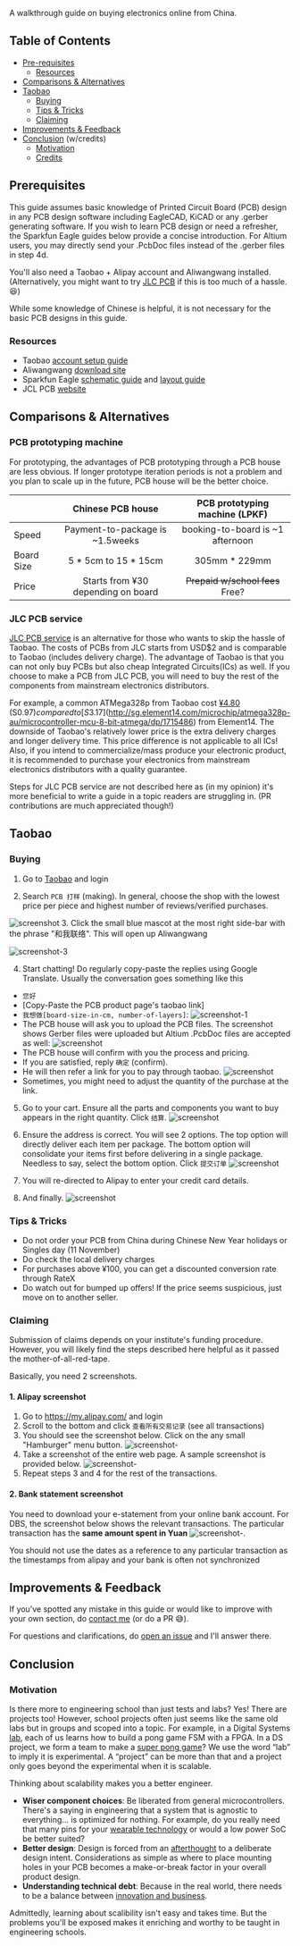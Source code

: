 A walkthrough guide on buying electronics online from China. 

## Table of Contents

* [Pre-requisites](#Pre-requisites)
  * [Resources](#Resources)
* [Comparisons & Alternatives](#comparisons--alternatives)
* [Taobao](#Taobao)
  * [Buying](#Buying)
  * [Tips & Tricks](#tips--tricks)
  * [Claiming](#Claiming)
* [Improvements & Feedback](#improvements--feedback)
* [Conclusion](#Conclusion) (w/credits)
  * [Motivation](#Motivation)
  * [Credits](#Credits)


## Prerequisites
This guide assumes basic knowledge of Printed Circuit Board (PCB) design in any PCB design software including EagleCAD, KiCAD or any .gerber generating software. If you wish to learn PCB design or need a refresher, the Sparkfun Eagle guides below provide a concise introduction. For Altium users, you may directly send your .PcbDoc files instead of the .gerber files in step 4d.

You'll also need a Taobao + Alipay account and Aliwangwang installed. (Alternatively, you might want to try [JLC PCB](#jlc-pcb-service) if this is too much of a hassle.:satisfied:) 

While some knowledge of Chinese is helpful, it is not necessary for the basic PCB designs in this guide. 

### Resources
* Taobao [account setup guide](https://www.youtube.com/watch?v=tBuuEMSsF58)
* Aliwangwang [download site](https://alimarket.taobao.com/markets/qnww/portal-group/ww/download)
* Sparkfun Eagle [schematic guide](https://learn.sparkfun.com/tutorials/using-eagle-schematic) and [layout guide](https://learn.sparkfun.com/tutorials/using-eagle-schematic)
* JCL PCB [website](https://jlcpcb.com/)

## Comparisons & Alternatives

### PCB prototyping machine

For prototyping, the advantages of PCB prototyping through a PCB house are less obvious. If longer prototype iteration periods is not a problem and you plan to scale up in the future, PCB house will be the better choice.

|              | Chinese PCB house                 | PCB prototyping machine (LPKF)  |
| ------------ |:---------------------------------:| :---------------------------------------:|
| Speed        | Payment-to-package is ~1.5weeks   | booking-to-board is ~1 afternoon         |
| Board Size   | 5 \* 5cm to 15 \* 15cm            | 305mm \* 229mm                           |
| Price        | Starts from ¥30 depending on board| ~~Prepaid w/school fees~~ Free?          |

### JLC PCB service

[JLC PCB service](https://jlcpcb.com/) is an alternative for those who wants to skip the hassle of Taobao. The costs of PCBs from JLC starts from USD$2 and is comparable to Taobao (includes delivery charge). The advantage of Taobao is that you can not only buy PCBs but also cheap Integrated Circuits(ICs) as well. If you choose to make a PCB from JLC PCB, you will need to buy the rest of the components from mainstream electronics distributors.

For example, a common ATMega328p from Taobao cost [¥4.80](https://item.taobao.com/item.htm?spm=a230r.1.14.27.26ec255cQJekQx&id=13854666988&ns=1) (S$0.97) compared to [S$3.17](http://sg.element14.com/microchip/atmega328p-au/microcontroller-mcu-8-bit-atmega/dp/1715486) from Element14. The downside of Taobao's relatively lower price is the extra delivery charges and longer delivery time. This price difference is not applicable to all ICs! Also, if you intend to commercialize/mass produce your electronic product, it is recommended to purchase your electronics from mainstream electronics distributors with a quality guarantee.

Steps for JLC PCB service are not described here as (in my opinion) it's more beneficial to write a guide in a topic readers are struggling in. (PR contributions are much appreciated though!) 
<!-- Moreover, Taobao has way wider variety. :wink: -->

## Taobao

### Buying

1. Go to [Taobao](https://world.taobao.com/) and login

2. Search `PCB 打样` (making). In general, choose the shop with the lowest price per piece and highest number of reviews/verified purchases.

![screenshot](https://github.com/PandaRider/Taobao-PCB-guide/raw/master/screenshots/tb-search-1.png "Taobao Search 1")
3. Click the small blue mascot at the most right side-bar with the phrase "和我联络". This will open up Aliwangwang 

![screenshot-3](https://github.com/PandaRider/Taobao-PCB-guide/raw/master/screenshots/tb-search-2.png "Taobao search 2")

4. Start chatting! Do regularly copy-paste the replies using Google Translate. Usually the conversation goes something like this
  * `您好`
  * [Copy-Paste the PCB product page's taobao link]
  * `我想做[board-size-in-cm, number-of-layers]`: 
  ![screenshot-1](https://github.com/PandaRider/Taobao-PCB-guide/raw/master/screenshots/tb-chat-1.png "Taobao chat 1")
  * The PCB house will ask you to upload the PCB files. The screenshot shows Gerber files were uploaded but Altium .PcbDoc files are accepted as well: ![screenshot](https://github.com/PandaRider/Taobao-PCB-guide/raw/master/screenshots/tb-chat-2.png "Taobao chat 2")
  * The PCB house will confirm with you the process and pricing. 
  * If you are satisfied, reply `确定` (confirm). 
  * He will then refer a link for you to pay through taobao. 
  ![screenshot](https://github.com/PandaRider/Taobao-PCB-guide/raw/master/screenshots/tb-chat-3.png "Taobao chat 3")
  * Sometimes, you might need to adjust the quantity of the purchase at the link. 
5. Go to your cart. Ensure all the parts and components you want to buy appears in the right quantity. Click `结算`.
![screenshot](https://github.com/PandaRider/Taobao-PCB-guide/raw/master/screenshots/tb-buy-1.png "Taobao select orders")

6. Ensure the address is correct. You will see 2 options. The top option will directly deliver each item per package. The bottom option will consolidate your items first before delivering in a single package. Needless to say, select the bottom option. Click `提交订单`
![screenshot](https://github.com/PandaRider/Taobao-PCB-guide/raw/master/screenshots/tb-buy-2b.png "Taobao select delivery type")

7. You will re-directed to Alipay to enter your credit card details. 

8. And finally.
![screenshot](https://github.com/PandaRider/Taobao-PCB-guide/raw/master/screenshots/tb-buy-3.png "Taobao complete")

<!-- 9. Checking delivery <To-be-added> -->

### Tips & Tricks
* Do not order your PCB from China during Chinese New Year holidays or Singles day (11 November)
* Do check the local delivery charges
* For purchases above ¥100, you can get a discounted conversion rate through RateX
* Do watch out for bumped up offers! If the price seems suspicious, just move on to another seller.

### Claiming

Submission of claims depends on your institute's funding procedure. However, you will likely find the steps described here helpful as it passed the mother-of-all-red-tape.

Basically, you need 2 screenshots.

#### 1. Alipay screenshot
  1. Go to https://my.alipay.com/ and login
  2. Scroll to the bottom and click `查看所有交易记录` (see all transactions)
  3. You should see the screenshot below. Click on the any small "Hamburger" menu button.
  ![screenshot-](https://github.com/PandaRider/Taobao-PCB-guide/raw/master/screenshots/ali-1.png "Hamburger button")
  4. Take a screenshot of the entire web page. A sample screenshot is provided below.
    ![screenshot-](https://github.com/PandaRider/Taobao-PCB-guide/raw/master/screenshots/ali-2.png "Alipay screenshot")
  5. Repeat steps 3 and 4 for the rest of the transactions.

#### 2. Bank statement screenshot
  You need to download your e-statement from your online bank account. For DBS, the screenshot below shows the relevant transactions. The particular transaction has the **same amount spent in Yuan**   ![screenshot-](https://github.com/PandaRider/Taobao-PCB-guide/raw/master/screenshots/dbs-4.png "DBS screenshot").
  
  You should not use the dates as a reference to any particular transaction as the timestamps from alipay and your bank is often not synchronized

<!-- ### Receiving -->
<!-- Put screenshot of package here -->

## Improvements & Feedback
If you’ve spotted any mistake in this guide or would like to improve with your own section, do [contact me](edmund_pang@mymail.sutd.edu.sg) (or do a PR :sweat_smile:). 

For questions and clarifications, do [open an issue](https://github.com/PandaRider/Taobao-PCB-guide/issues/new) and I'll answer there. 
<!-- Why github? Can save Readme + collab.  -->
<!-- Future guides: Multicolor pcb 
https://hackaday.com/2018/02/26/successful-experiments-in-multicolor-circuit-boards/ 
https://twitter.com/mrtwinkletwink  -->
## Conclusion

### Motivation

<!-- Why should you do hardware?

In case you have been living under a rock, hardware frequently gets a bad rep for being [hard](https://www.wired.com/story/why-do-startups-fail-because-hardware-is-hard/). It is hard to scale, hard to prototype cheaply, hard to price competitively, etc. All these disadvantages are multiplied when innovating in Singapore due to our small size. That said, we do have a couple of advantages. Our close proximity lowers delivery costs and lead time. A common language and heritage also makes it easier to collaborate. It has never been a good time and place to do good hardware.

How do you do good hardware?

Good hardware takes time. Take the ubiquitous pillbox school project. With all the smart sensors and wireless connectivity features, have you ever seen one that looks friendly to use? Almost always, the Arduino *Unos* and *Nanos* are larger than the box itself. In an essay titled [Hardware, Less Hard](https://blog.ycombinator.com/hardware-less-hard/), it highlighted many considerations like a beautiful design and idea validation that should be done before the project is executed. After the project is executed, you might even consider scaling it up. However, the modus operandi of a school project is from week 1 to week 12 thus, there is little time to do this except once, at last, for the final year project. 

What has PCB design got to do with hardware innovation?

It is cheap to do and (with experience) is relatively fast to prototype. It gives you room to include design aesthetics in your product. It opens the possibility to scale and multiply. It is the hope of this guide that readers consider scaling their ideas... however hard, into goood hardware. -->

<!-- Oh wow, I did not realize I just did a Why,How,What presentation haha -->

Is there more to engineering school than just tests and labs? Yes! There are projects too! However, school projects often just seems like the same old labs but in groups and scoped into a topic. For example, in a Digital Systems [lab](https://ocw.mit.edu/courses/electrical-engineering-and-computer-science/6-111-introductory-digital-systems-laboratory-spring-2006/labs/), each of us learns how to build a pong game FSM with a FPGA. In a DS project, we form a team to make a [super pong game](https://ocw.mit.edu/courses/electrical-engineering-and-computer-science/6-111-introductory-digital-systems-laboratory-spring-2006/projects/group_6/)? We use the word “lab” to imply it is experimental. A “project” can be more than that and a project only goes beyond the experimental when it is scalable.

Thinking about scalability makes you a better engineer. 
+ **Wiser component choices**: Be liberated from general microcontrollers. There's a saying in engineering that a system that is agnostic to everything... is optimized for nothing. For example, do you really need that many pins for your [wearable technology](https://www.adafruit.com/product/659) or would a low power SoC be better suited?
+ **Better design**: Design is forced from an [afterthought](https://blog.ycombinator.com/hardware-less-hard/) to a deliberate design intent. Considerations as simple as where to place mounting holes in your PCB becomes a make-or-break factor in your overall product design.
+ **Understanding technical debt**: Because in the real world, there needs to be a balance between [innovation and business](https://hackaday.com/2017/02/27/the-tiko-printer-what-happens-when-you-innovate-too-much/). 
<!-- The software version of technical debt is temporary code patches -->

Admittedly, learning about scalibility isn't easy and takes time. But the problems you'll be exposed makes it enriching and worthy to be taught in engineering schools.

